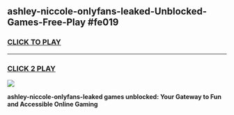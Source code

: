 
## ashley-niccole-onlyfans-leaked-Unblocked-Games-Free-Play #fe019
<h3>
<a href="https://us.freeplayer.one?title=ashley-niccole-onlyfans-leaked&ref=9M">CLICK TO PLAY</a></h3>
<hr>

<h3>
<a href="https://us.freeplayer.one?title=ashley-niccole-onlyfans-leaked&ref=9M">CLICK 2 PLAY</a>
  
</h3>

<a href="https://us.freeplayer.one?title=ashley-niccole-onlyfans-leaked&ref=9M"><img src="https://clearcache.store/games.png"></a>


**ashley-niccole-onlyfans-leaked games unblocked: Your Gateway to Fun and Accessible Online Gaming**
